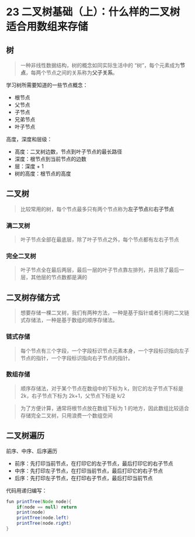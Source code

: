 # 23 二叉树基础（上）：什么样的二叉树适合用数组来存储

## 树
> 一种非线性数据结构，树的概念如同实际生活中的 “树”，每个元素成为**节点**，每两个节点之间的关系称为**父子关系**。

学习树所需要知道的一些节点概念：
- 根节点
- 父节点
- 子节点
- 兄弟节点
- 叶子节点

高度，深度和层级：
- 高度：二叉树边数，节点到叶子节点的最长路径
- 深度：根节点到当前节点的边数
- 层：深度 + 1
- 树的高度：根节点的高度

## 二叉树
>比较常用的树，每个节点最多只有两个节点称为**左子节点**和**右子节点**
### 满二叉树
> 叶子节点全部在最底层，除了叶子节点之外，每个节点都有左右子节点
### 完全二叉树
> 叶子节点全在最后两层，最后一层的叶子节点靠左排列，并且除了最后一层，其他层的节点数都是满的
## 二叉树存储方式
> 想要存储一棵二叉树，我们有两种方法，一种是基于指针或者引用的二叉链式存储法，一种是基于数组的顺序存储法。
### 链式存储
> 每个节点有三个字段，一个字段标识节点元素本身，一个字段标识指向左子节点的指针，一个字段标识指向右子节点的指针。
### 数组存储
> 顺序存储法，对于某个节点在数组中的下标为 k，则它的左子节点下标是 2k，右子节点下标为 2k+1，父节点下标是 k/2

>为了方便计算，通常将根节点放在数组下标为 1 的地方，因此数组比较适合存储完全二叉树，只用浪费一个数组空间


## 二叉树遍历
前序、中序、后序遍历
- 前序：先打印当前节点，在打印它的左子节点，最后打印它的右子节点
- 中序：先打印左子节点，在打印当前节点，最后打印它的右子节点
- 后序：先打印左子节点，在打印右子节点，最后打印当前节点

代码用递归编写：
``` java
fun printTree(Node node){
    if(node == null) return
    print(node)
    printTree(node.left)
    printTree(node.right)  
}
```
